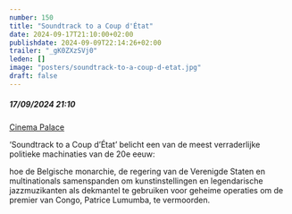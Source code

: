 ```yaml
---
number: 150
title: "Soundtrack to a Coup d'État"
date: 2024-09-17T21:10:00+02:00
publishdate: 2024-09-09T22:14:26+02:00
trailer: "_gK0ZXzSVj0"
leden: []
image: "posters/soundtrack-to-a-coup-d-etat.jpg"
draft: false
---
```


##### 17/09/2024 21:10

[Cinema Palace](https://cinema-palace.be/nl/film/soundtrack-coup-detat-en-subt)


‘Soundtrack to a Coup d’État’ belicht een van de meest verraderlijke politieke
machinaties van de 20e eeuw:
<!--more-->
hoe de Belgische monarchie, de regering van de Verenigde Staten en multinationals
samenspanden om kunstinstellingen en legendarische jazzmuzikanten als dekmantel
te gebruiken voor geheime operaties om de premier van Congo, Patrice Lumumba, te vermoorden.

